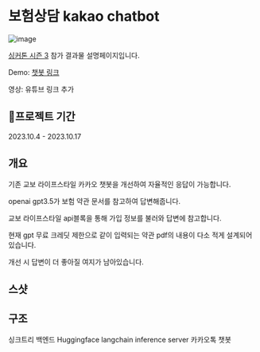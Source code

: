 # 보험상담 kakao chatbot

![image](https://github.com/ldh-Hoon/SyncTree_kakao_chatbot/assets/139981434/48d14936-79bc-4cbc-9deb-253837d7ba3d)


[싱커톤 시즌 3](https://www.synctree101.com/syncathon/main) 참가 결과물 설명페이지입니다.


Demo:
[챗봇 링크](http://pf.kakao.com/_xoxmZCG/chat)

영상:
유튜브 링크 추가

## 📆프로젝트 기간 

2023.10.4 - 2023.10.17



## 개요

기존 교보 라이프스타일 카카오 챗봇을 개선하여 자율적인 응답이 가능합니다.

openai gpt3.5가 보험 약관 문서를 참고하여 답변해줍니다.

교보 라이프스타일 api블록을 통해 가입 정보를 불러와 답변에 참고합니다.

현재 gpt 무료 크레딧 제한으로 같이 입력되는 약관 pdf의 내용이 다소 적게 설계되어 있습니다. 

개선 시 답변이 더 좋아질 여지가 남아있습니다.

## 스샷 

## 구조
싱크트리 백엔드
Huggingface langchain inference server
카카오톡 챗봇

